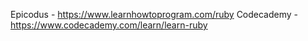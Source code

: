 Epicodus - https://www.learnhowtoprogram.com/ruby
Codecademy - https://www.codecademy.com/learn/learn-ruby
